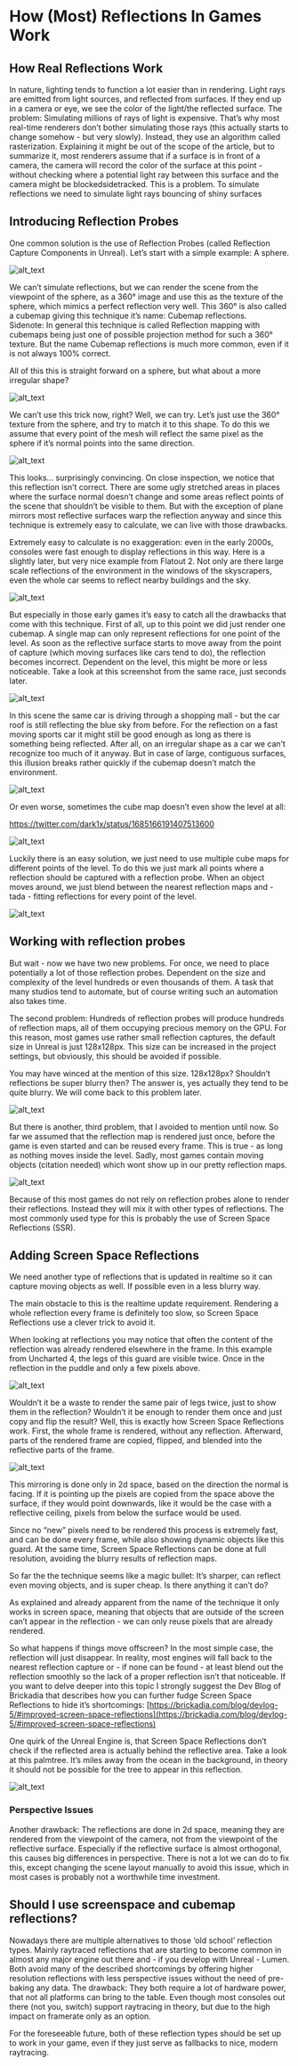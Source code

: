 # How (Most) Reflections In Games Work

## How Real Reflections Work

In nature, lighting tends to function a lot easier than in rendering. Light rays are emitted from light sources, and reflected from surfaces. If they end up in a camera or eye, we see the color of the light/the reflected surface. The problem: Simulating millions of rays of light is expensive. That’s why most real-time renderers don’t bother simulating those rays (this actually starts to change somehow - but very slowly). Instead, they use an algorithm called rasterization. Explaining it might be out of the scope of the article, but to summarize it, most renderers assume that if a surface is in front of a camera, the camera will record the color of the surface at this point - without checking where a potential light ray between this surface and the camera might be blockedsidetracked. This is a problem. To simulate reflections we need to simulate light rays bouncing of shiny surfaces

## Introducing Reflection Probes

One common solution is the use of Reflection Probes (called Reflection Capture Components in Unreal). Let’s start with a simple example: A sphere.

![alt_text](images/image1.png "image_tooltip")

We can’t simulate reflections, but we can render the scene from the viewpoint of the sphere, as a 360° image and use this as the texture of the sphere, which mimics a perfect reflection very well. This 360° is also called a cubemap giving this technique it’s name: Cubemap reflections.  \
Sidenote: In general this technique is called Reflection mapping with cubemaps being just one of possible projection method for such a 360° texture. But the name Cubemap reflections is much more common, even if it is not always 100% correct.

All of this this is straight forward on a sphere, but what about a more irregular shape?

![alt_text](images/image2.png "image_tooltip")

We can’t use this trick now, right? Well, we can try. Let’s just use the 360° texture from the sphere, and try to match it to this shape. To do this we assume that every point of the mesh will reflect the same pixel as the sphere if it’s normal points into the same direction.

![alt_text](images/image3.png "image_tooltip")

This looks… surprisingly convincing. On close inspection, we notice that this reflection isn’t correct. There are some ugly stretched areas in places where the surface normal doesn’t change and some areas reflect points of the scene that shouldn’t be visible to them. But with the exception of plane mirrors most reflective surfaces warp the reflection anyway and since this technique is extremely easy to calculate, we can live with those drawbacks.

Extremely easy to calculate is no exaggeration: even in the early 2000s, consoles were fast enough to display reflections in this way. Here is a slightly later, but very nice example from Flatout 2. Not only are there large scale reflections of the environment in the windows of the skyscrapers, even the whole car seems to reflect nearby buildings and the sky.

![alt_text](images/image4.png "image_tooltip")

But especially in those early games it’s easy to catch all the drawbacks that come with this technique. First of all, up to this point we did just render one cubemap. A single map can only represent reflections for one point of the level. As soon as the reflective surface starts to move away from the point of capture (which moving surfaces like cars tend to do), the reflection becomes incorrect. Dependent on the level, this might be more or less noticeable. Take a look at this screenshot from the same race, just seconds later. 

![alt_text](images/image5.png "image_tooltip")

In this scene the same car is driving through a shopping mall - but the car roof is still reflecting the blue sky from before. For the reflection on a fast moving sports car it might still be good enough as long as there is something being reflected. After all, on an irregular shape as a car we can’t recognize too much of it anyway. But in case of large, contiguous surfaces, this illusion breaks rather quickly if the cubemap doesn’t match the environment.

![alt_text](images/image6.png "image_tooltip")

Or even worse, sometimes the cube map doesn’t even show the level at all:

https://twitter.com/dark1x/status/1685166191407513600

![alt_text](images/image7.png "image_tooltip")

Luckily there is an easy solution, we just need to use multiple cube maps for different points of the level. To do this we just mark all points where a reflection should be captured with a reflection probe. When an object moves around, we just blend between the nearest reflection maps and - tada - fitting reflections for every point of the level.

![alt_text](images/image8.png "image_tooltip")

## Working with reflection probes

But wait - now we have two new problems. For once, we need to place potentially a lot of those reflection probes. Dependent on the size and complexity of the level hundreds or even thousands of them. A task that many studios tend to automate, but of course writing such an automation also takes time.

The second problem: Hundreds of reflection probes will produce hundreds of reflection maps, all of them occupying precious memory on the GPU. For this reason, most games use rather small reflection captures, the default size in Unreal is just 128x128px. This size can be increased in the project settings, but obviously, this should be avoided if possible.

You may have winced at the mention of this size. 128x128px? Shouldn’t reflections be super blurry then? The answer is, yes actually they tend to be quite blurry. We will come back to this problem later.

![alt_text](images/image9.png "image_tooltip")

But there is another, third problem, that I avoided to mention until now. So far we assumed that the reflection map is rendered just once, before the game is even started and can be reused every frame. This is true - as long as nothing moves inside the level. Sadly, most games contain moving objects (citation needed) which wont show up in our pretty reflection maps.

![alt_text](images/image10.png "image_tooltip")

Because of this most games do not rely on reflection probes alone to render their reflections. Instead they will mix it with other types of reflections. The most commonly used type for this is probably the use of Screen Space Reflections (SSR).

## Adding Screen Space Reflections

We need another type of reflections that is updated in realtime so it can capture moving objects as well. If possible even in a less blurry way.

The main obstacle to this is the realtime update requirement. Rendering a whole reflection every frame is definitely too slow, so Screen Space Reflections use a clever trick to avoid it.

When looking at reflections you may notice that often the content of the reflection was already rendered elsewhere in the frame. In this example from Uncharted 4, the legs of this guard are visible twice. Once in the reflection in the puddle and only a few pixels above. 

![alt_text](images/image11.png "image_tooltip")

Wouldn’t it be a waste to render the same pair of legs twice, just to show them in the reflection? Wouldn’t it be enough to render them once and just copy and flip the result? Well, this is exactly how Screen Space Reflections work. First, the whole frame is rendered, without any reflection. Afterward, parts of the rendered frame are copied, flipped, and blended into the reflective parts of the frame.

![alt_text](images/image12.png "image_tooltip")

This mirroring is done only in 2d space, based on the direction the normal is facing. If it is pointing up the pixels are copied from the space above the surface, if they would point downwards, like it would be the case with a reflective ceiling, pixels from below the surface would be used.

Since no “new” pixels need to be rendered this process is extremely fast, and can be done every frame, while also showing dynamic objects like this guard. At the same time, Screen Space Reflections can be done at full resolution, avoiding the blurry results of reflection maps.

So far the the technique seems like a magic bullet: It’s sharper, can reflect even moving objects, and is super cheap. Is there anything it can’t do?

As explained and already apparent from the name of the technique it only works in screen space, meaning that objects that are outside of the screen can’t appear in the reflection - we can only reuse pixels that are already rendered.

So what happens if things move offscreen? In the most simple case, the reflection will just disappear. In reality, most engines will fall back to the nearest reflection capture or - if none can be found - at least blend out the reflection smoothly so the lack of a proper reflection isn’t that noticeable. If you want to delve deeper into this topic I strongly suggest the Dev Blog of Brickadia that describes how you can further fudge Screen Space Reflections to hide it’s shortcomings: [https://brickadia.com/blog/devlog-5/#improved-screen-space-reflections](https://brickadia.com/blog/devlog-5/#improved-screen-space-reflections)

One quirk of the Unreal Engine is, that Screen Space Reflections don’t check if the reflected area is actually behind the reflective area. Take a look at this palmtree. It’s miles away from the ocean in the background, in theory it should not be possible for the tree to appear in this reflection.

![alt_text](images/image13.png "image_tooltip")

### Perspective Issues

Another drawback: The reflections are done in 2d space, meaning they are rendered from the viewpoint of the camera, not from the viewpoint of the reflective surface. Especially if the reflective surface is almost orthogonal, this causes big differences in perspective. There is not a lot we can do to fix this, except changing the scene layout manually to avoid this issue, which in most cases is probably not a worthwhile time investment.

## Should I use screenspace and cubemap reflections?

Nowadays there are multiple alternatives to those ‘old school’ reflection types. Mainly raytraced reflections that are starting to become common in almost any major engine out there and - if you develop with Unreal - Lumen. Both avoid many of the described shortcomings by offering higher resolution reflections with less perspective issues without the need of pre-baking any data. The drawback: They both require a lot of hardware power, that not all platforms can bring to the table. Even though most consoles out there (not you, switch) support raytracing in theory, but due to the high impact on framerate only as an option. 

For the foreseeable future, both of these reflection types should be set up to work in your game, even if they just serve as fallbacks to nice, modern raytracing. 